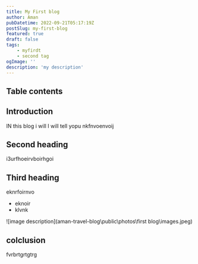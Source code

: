 ```yaml
---
title: My First blog
author: Aman
pubDatetime: 2022-09-21T05:17:19Z
postSlug: my-first-blog
featured: true
draft: false
tags:
    - myfirdt
    - second tag
ogImage: ''
description: 'my description'
---
```


## Table contents

## Introduction

IN this blog i will I will tell yopu nkfnvoenvoij

## Second heading

i3urfhoeirvboirhgoi

## Third heading

eknrfoirnvo

* eknoir
* klvnk

![image description](aman-travel-blog\public\photos\first blog\images.jpeg)

## colclusion

fvrbrtgrtgtrg